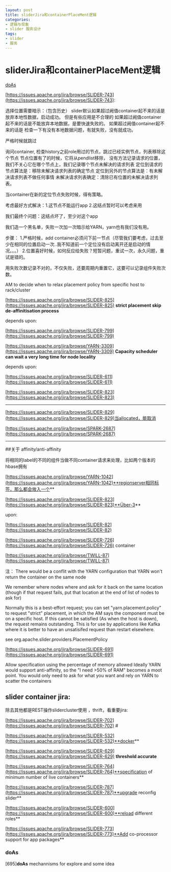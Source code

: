 ```yaml
---
layout: post
title: sliderJira和containerPlaceMent逻辑
categories:
- 逻辑与现象
- slider 服务设计
tags:
- slider
- 服务
---
```



sliderJira和containerPlaceMent逻辑
============


[doAs](#doAs)

[https://issues.apache.org/jira/browse/SLIDER-743](https://issues.apache.org/jira/browse/SLIDER-743):
 
选择位置需要暗示：（包含历史）
slider默认如果超过阙值container起不来的话是放弃本地性数据，启动成功。
但是有些应用是不合理的
                   如果超过阙值container起不来的话是不能放弃本地数据，是要快速失败的。
                   如果超过阙值container起不来的话是
                   检查一下有没有本地数据问题，有就失败，没有就成功。

严格时候就跳过





询问container, 检查history之前role用过的节点，跳过已经实例节点，列表移除这个节点
节点位置有了的时候，它将从pendlist移除，
没有方法记录请求的位置，我们不关心它在哪个节点上，我们记录哪个节点未解决的请求列表
定位到请求的节点算法是：移除未解决请求列表的确定节点
定位到另外的节点算法是：有未解决请求列表不做任何事情
未解决请求列表确定：清除已有位置的未解决请求列表。

当container在新的定位节点失败时候，得有策略。

考虑最好方式解决：1.这节点不能运行app 2.这结点暂时可以考虑来用

我们最终个问题：这结点坏了，至少对这个app

我们造一个黑名单，失败一次加一次暗示给YARN，yarn也有我们没有用。

步骤：
1.严格时候，add container必须问下前一节点（尽管我们要考虑，过去至少在相同的位置启动一次..我不知道前一个定位没有启动离开还是启动的情况。。。）
2.位置喜好时候，如何反应给失败？短暂问题，重试一次，永久问题，重试是错的。


用失败次数记录不对的，不仅失败，还要周期内重置它，这要可以记录组件失败次数。



AM to decide when to relax placement policy from specific host to rack/cluster



[https://issues.apache.org/jira/browse/SLIDER-825](https://issues.apache.org/jira/browse/SLIDER-825) **strict placement skip de-affinitisation process**

depends upon:

[https://issues.apache.org/jira/browse/SLIDER-799](https://issues.apache.org/jira/browse/SLIDER-799)

[https://issues.apache.org/jira/browse/YARN-3309](https://issues.apache.org/jira/browse/YARN-3309) **Capacity scheduler can wait a very long time for node locality**


depends upon:

[https://issues.apache.org/jira/browse/SLIDER-611](https://issues.apache.org/jira/browse/SLIDER-611)

[https://issues.apache.org/jira/browse/SLIDER-823](https://issues.apache.org/jira/browse/SLIDER-823)

-----------
[https://issues.apache.org/jira/browse/SLIDER-829](https://issues.apache.org/jira/browse/SLIDER-829)当allocated，能取消

[https://issues.apache.org/jira/browse/SPARK-2687](https://issues.apache.org/jira/browse/SPARK-2687)




--------------------------------------------------------------------------




##关于 affinity/anti-affinity 


将相同的label的不同的组件当做不同container请求来处理，比如两个版本的hbase拥有

[https://issues.apache.org/jira/browse/YARN-1042](https://issues.apache.org/jira/browse/YARN-1042)**regionserver相同标签，那么都会放入一个**


[https://issues.apache.org/jira/browse/SLIDER-823](https://issues.apache.org/jira/browse/SLIDER-823)**Über-3**

upon:

[https://issues.apache.org/jira/browse/SLIDER-82](https://issues.apache.org/jira/browse/SLIDER-82)

[https://issues.apache.org/jira/browse/SLIDER-726](https://issues.apache.org/jira/browse/SLIDER-726) container

[https://issues.apache.org/jira/browse/TWILL-87](https://issues.apache.org/jira/browse/TWILL-87)

注：
There would be a conflit with the YARN configuration that YARN won't return the container on the same node

We remember where nodes where and ask for it back on the same location (though if that request fails, put that location at the end of list of nodes to ask for)

Normally this is a best-effort request; you can set "yarn.placement.policy" to request "strict" placement, in which the AM says the component must be on a specific host. If this cannot be satisfied (As when the host is down), the request remains outstanding. This is for use by applications like Kafka where it is better to have an unsatisifed request than restart elsewhere.

see org.apache.slider.providers.PlacementPolicy

[https://issues.apache.org/jira/browse/SLIDER-691](https://issues.apache.org/jira/browse/SLIDER-691)

Allow specification using the percentage of memory allowed
Ideally YARN would support anti-affinity, so the "I need >50% of RAM" becomes a moot point. You would only need to ask for what you want and rely on YARN to scatter the containers


slider container jira:
-----

除去其他都是REST操作slidercluster使用 ，thrift，看重要jira:

[https://issues.apache.org/jira/browse/SLIDER-702](https://issues.apache.org/jira/browse/SLIDER-702) #

[https://issues.apache.org/jira/browse/SLIDER-532](https://issues.apache.org/jira/browse/SLIDER-532)**docker**

[https://issues.apache.org/jira/browse/SLIDER-629](https://issues.apache.org/jira/browse/SLIDER-629) **threshold accurate**

[https://issues.apache.org/jira/browse/SLIDER-764](https://issues.apache.org/jira/browse/SLIDER-764)**specification of minimum number of live containers**

[https://issues.apache.org/jira/browse/SLIDER-787](https://issues.apache.org/jira/browse/SLIDER-787)**upgrade reconfig slider**


[https://issues.apache.org/jira/browse/SLIDER-600](https://issues.apache.org/jira/browse/SLIDER-600)**reload different roles**


[https://issues.apache.org/jira/browse/SLIDER-773](https://issues.apache.org/jira/browse/SLIDER-773)**Add co-processor support for app packages**


### doAs
[695]**doAs** mechannisms for explore and some idea






